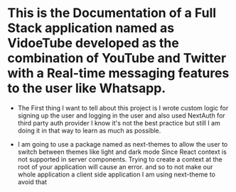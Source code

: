 # This is the Documentation of a Full Stack application named as VidoeTube developed as the combination of YouTube and Twitter with a Real-time messaging features to the user like Whatsapp. 

- The First thing I want to tell about this project is I wrote custom logic for signing up the user and logging in the user and also used NextAuth for third party auth provider I know it's not the best practice but still I am doing it in that way to learn as much as possible.


- I am going to use a package named as next-themes to allow the user to switch between themes like light and dark mode Since React context is not supported in server components. Trying to create a context at the root of your application will cause an error. and so to not make our whole application a client side application I am using next-theme to avoid that